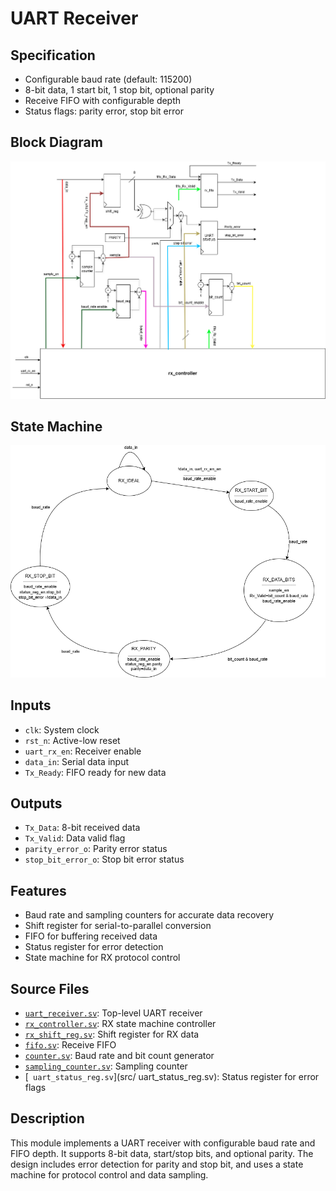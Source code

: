 # UART Receiver

## Specification
- Configurable baud rate (default: 115200)
- 8-bit data, 1 start bit, 1 stop bit, optional parity
- Receive FIFO with configurable depth
- Status flags: parity error, stop bit error

## Block Diagram
![Block Diagram](/Muhammad_Boota/lab8/task_2/doc/UART_RX.png)

## State Machine
![State Machine](/Muhammad_Boota/lab8/task_2/doc/UART_RX-rx_controller.png)

## Inputs
- `clk`: System clock
- `rst_n`: Active-low reset
- `uart_rx_en`: Receiver enable
- `data_in`: Serial data input
- `Tx_Ready`: FIFO ready for new data

## Outputs
- `Tx_Data`: 8-bit received data
- `Tx_Valid`: Data valid flag
- `parity_error_o`: Parity error status
- `stop_bit_error_o`: Stop bit error status

## Features
- Baud rate and sampling counters for accurate data recovery
- Shift register for serial-to-parallel conversion
- FIFO for buffering received data
- Status register for error detection
- State machine for RX protocol control

## Source Files
- [`uart_receiver.sv`](src/uart_receiver.sv): Top-level UART receiver
- [`rx_controller.sv`](src/rx_controller.sv): RX state machine controller
- [`rx_shift_reg.sv`](src/rx_shift_reg.sv): Shift register for RX data
- [`fifo.sv`](src/fifo.sv): Receive FIFO
- [`counter.sv`](src/counter.sv): Baud rate and bit count generator
- [`sampling_counter.sv`](src/sampling_counter.sv): Sampling counter
- [` uart_status_reg.sv`](src/ uart_status_reg.sv): Status register for error flags

## Description
This module implements a UART receiver with configurable baud rate and FIFO depth. It supports 8-bit data, start/stop bits, and optional parity. The design includes error detection for parity and stop bit, and uses a state machine for protocol control and data sampling.
